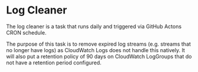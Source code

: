 # Log Cleaner

The log cleaner is a task that runs daily and triggered via GitHub Actons CRON schedule.

The purpose of this task is to remove expired log streams (e.g. streams that no longer have logs) as CloudWatch Logs does not handle this natively.
It will also put a retention policy of 90 days on CloudWatch LogGroups that do not have a retention period configured.

